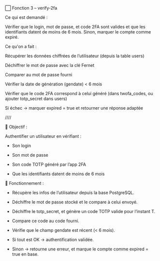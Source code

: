 ⬜ Fonction 3 – verify-2fa

Ce qui est demandé :

Vérifier que le login, mot de passe, et code 2FA sont valides et que les identifiants datent de moins de 6 mois. Sinon, marquer le compte comme expiré.

Ce qu'on a fait :

Récupérer les données chiffrées de l’utilisateur (depuis la table users)

Déchiffrer le mot de passe avec la clé Fernet

Comparer au mot de passe fourni

Vérifier la date de génération (gendate) < 6 mois

Vérifier que le code 2FA correspond à celui généré (dans twofa_codes, ou ajouter totp_secret dans users)

Si échec → marquer expired = true et retourner une réponse adaptée

////

🎯 Objectif :

Authentifier un utilisateur en vérifiant :

- Son login

- Son mot de passe

- Son code TOTP généré par l’app 2FA

- Que les identifiants datent de moins de 6 mois


🧠 Fonctionnement :

- Récupère les infos de l’utilisateur depuis la base PostgreSQL.

- Déchiffre le mot de passe stocké et le compare à celui envoyé.

- Déchiffre le totp_secret, et génère un code TOTP valide pour l’instant T.

- Compare ce code au code fourni.

- Vérifie que le champ gendate est récent (< 6 mois).

- Si tout est OK → authentification validée.

- Sinon → retourne une erreur, et marque le compte comme expired = true en base.